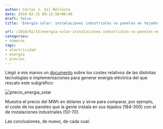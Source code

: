 ```yaml
---
author: Carlos J. Gil Bellosta
date: 2016-02-15 09:13:56+00:00
draft: false
title: 'Energía solar: instalaciones industriales vs paneles en tejados'

url: /2016/02/15/energia-solar-instalaciones-industriales-vs-paneles-en-tejados/
categories:
- números
tags:
- electricidad
- energía
- precios
---
```


Llegó a mis manos un [documento](https://www.lazard.com/media/2390/lazards-levelized-cost-of-energy-analysis-90.pdf) sobre los costes relativos de las distintas tecnologías e implementaciones para generar energía eléctrica del que rescato este subgráfico:

![precio_energia_solar](/wp-uploads/2016/02/precio_energia_solar.png#center)

Muestra el precio del MWh en dólares y sirve para comparar, por ejemplo, el coste de los paneles que la gente instala en sus tejados (184-300) con el de instalaciones industriales (50-70).

Las conclusiones, de nuevo, de cada cual.